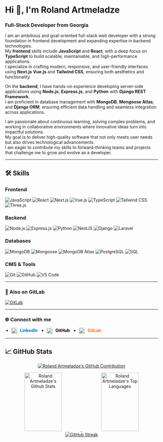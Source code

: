 # Hi 👋, I'm Roland Artmeladze  
### Full-Stack Developer from Georgia


I am an ambitious and goal-oriented full-stack web developer with a strong foundation in frontend development and expanding expertise in backend technologies.  
My **frontend** skills include **JavaScript** and **React**, with a deep focus on **TypeScript** to build scalable, maintainable, and high-performance applications.  
I specialize in crafting modern, responsive, and user-friendly interfaces using **Next.js** **Vue.js** and **Tailwind CSS**, ensuring both aesthetics and functionality.

On the **backend**, I have hands-on experience developing server-side applications using **Node.js**, **Express.js**, and **Python** with **Django REST Framework**.  
I am proficient in database management with **MongoDB**, **Mongoose Atlas**, and **Django ORM**, ensuring efficient data handling and seamless integration across applications.

I am passionate about continuous learning, solving complex problems, and working in collaborative environments where innovative ideas turn into impactful solutions.  
My goal is to deliver high-quality software that not only meets user needs but also drives technological advancements.  
I am eager to contribute my skills to forward-thinking teams and projects that challenge me to grow and evolve as a developer.

---

## 🛠️ Skills

### **Frontend**
<div>
  <img src="https://img.shields.io/badge/JavaScript-F7DF1E?style=flat-square&logo=javascript&logoColor=black" alt="JavaScript"/>
  <img src="https://img.shields.io/badge/React-61DAFB?style=flat-square&logo=react&logoColor=black" alt="React"/>
  <img src="https://img.shields.io/badge/Next.js-000000?style=flat-square&logo=next.js&logoColor=white" alt="Next.js"/>
  <img src="https://img.shields.io/badge/Vue.js-4FC08D?style=flat-square&logo=vue.js&logoColor=white" alt="Vue.js"/>
  <img src="https://img.shields.io/badge/TypeScript-3178C6?style=flat-square&logo=typescript&logoColor=white" alt="TypeScript"/>
  <img src="https://img.shields.io/badge/Tailwind%20CSS-06B6D4?style=flat-square&logo=tailwind-css&logoColor=white" alt="Tailwind CSS"/>
  <img src="https://img.shields.io/badge/Three.js-000000?style=flat-square&logo=three.js&logoColor=white" alt="Three.js"/>
</div>

### **Backend**
<div>
  <img src="https://img.shields.io/badge/Node.js-339933?style=flat-square&logo=node.js&logoColor=white" alt="Node.js"/>
  <img src="https://img.shields.io/badge/Express.js-000000?style=flat-square&logo=express&logoColor=white" alt="Express.js"/>
  <img src="https://img.shields.io/badge/Python-306998?style=flat-square&logo=python&logoColor=white" alt="Python"/>
  <img src="https://img.shields.io/badge/NestJS-E0234E?style=flat-square&logo=nestjs&logoColor=white" alt="NestJS"/>
  <img src="https://img.shields.io/badge/Django-092E20?style=flat-square&logo=django&logoColor=white" alt="Django"/>
  <img src="https://img.shields.io/badge/Laravel-BF3321?style=flat-square&logo=laravel&logoColor=white" alt="Laravel"/>
</div>

### **Databases**
<div>
  <img src="https://img.shields.io/badge/MongoDB-47A248?style=flat-square&logo=mongodb&logoColor=white" alt="MongoDB"/>
  <img src="https://img.shields.io/badge/Mongoose-880000?style=flat-square&logo=mongodb&logoColor=white" alt="Mongoose"/>
  <img src="https://img.shields.io/badge/MongoDB%20Atlas-47A248?style=flat-square&logo=mongodb&logoColor=white" alt="MongoDB Atlas"/>
  <img src="https://img.shields.io/badge/PostgreSQL-336791?style=flat-square&logo=postgresql&logoColor=white" alt="PostgreSQL"/>
  <img src="https://img.shields.io/badge/SQL-4479A1?style=flat-square&logo=sqlite&logoColor=white" alt="SQL"/>
</div>

### **CMS & Tools**
<div>
  <img src="https://img.shields.io/badge/Git-F05032?style=flat-square&logo=git&logoColor=white" alt="Git"/>
  <img src="https://img.shields.io/badge/GitHub-181717?style=flat-square&logo=github&logoColor=white" alt="GitHub"/>
  <img src="https://img.shields.io/badge/VS%20Code-007ACC?style=flat-square&logo=visual-studio-code&logoColor=white" alt="VS Code"/>
</div>

---

### 🔗 Also on GitLab
[![GitLab](https://img.shields.io/badge/GitLab-Portfolio-FC6D26?style=for-the-badge&logo=gitlab&logoColor=white)](https://gitlab.com/rolandiartmeladze)

---
  
### 🌐 Connect with me

<ul style="display: flex; gap: 10px; padding: 0; margin: 0;">
  <li style="list-style: disc; margin-left: 20px;">
    <img src="https://cdn.jsdelivr.net/gh/devicons/devicon/icons/linkedin/linkedin-original.svg" width="20" style="vertical-align: middle; margin-right: 5px;" />
    <a href="https://www.linkedin.com/in/roland-artmeladze" target="_blank" style="font-weight: bold; color: #0077B5; text-decoration: none;">LinkedIn</a>
  </li>
  <li style="list-style: disc; margin-left: 20px;">
    <img src="https://cdn.jsdelivr.net/gh/devicons/devicon/icons/github/github-original.svg" width="20" style="vertical-align: middle; margin-right: 5px;" />
    <a href="https://github.com/rolandiartmeladze" target="_blank" style="font-weight: bold; color: #000000; text-decoration: none;">GitHub</a>
  </li>
  <li style="list-style: disc; margin-left: 20px;">
    <img src="https://cdn.jsdelivr.net/gh/devicons/devicon/icons/gitlab/gitlab-original.svg" width="20" style="vertical-align: middle; margin-right: 5px;" />
    <a href="https://gitlab.com/rolandiartmeladze" target="_blank" style="font-weight: bold; color: #FC6D26; text-decoration: none;">GitLab</a>
  </li>
</ul>

--- 

## 📈 GitHub Stats

<p align="center">
  <a href="https://github.com/rolandiartmeladze">
    <img src="https://github-profile-summary-cards.vercel.app/api/cards/profile-details?username=rolandiartmeladze&theme=radical" alt="Roland Artmeladze's GitHub Contribution"/>
  </a>
</p> 

<p align="center">
  <a href="https://github.com/rolandiartmeladze">
    <img src="https://github-readme-stats.vercel.app/api?username=rolandiartmeladze&show_icons=true&count_private=true&theme=react&border_color=7F3FBF&bg_color=0D1117&title_color=CDB4DB&icon_color=CDB4DB" alt="Roland Artmeladze's Github Stats" height="192px" width="49.5%"/>
  </a>
  <a href="https://github.com/rolandiartmeladze">
    <img src="https://github-readme-stats.vercel.app/api/top-langs/?username=rolandiartmeladze&langs_count=8&layout=compact&theme=react&border_color=7F3FBF&bg_color=0D1117&title_color=CDB4DB&icon_color=CDB4DB" alt="Roland Artmeladze's Top Languages" height="192px" width="49.5%"/>
  </a>
  <a href="https://git.io/streak-stats">
<img src="https://streak-stats.demolab.com?user=rolandiartmeladze" alt="GitHub Streak" />
</a>
</p>



